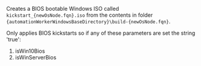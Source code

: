 Creates a BIOS bootable Windows ISO called `kickstart_{newOsNode.fqn}.iso` from the contents in folder `{automationWorkerWindowsBaseDirectory}\build-{newOsNode.fqn}`.


Only applies BIOS kickstarts so if any of these parameters are set the string 'true':

1. isWin10Bios
2. isWinServerBios